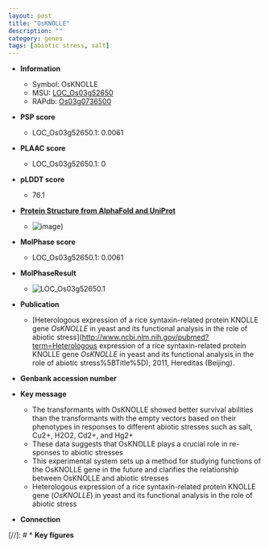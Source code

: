 ```yaml
---
layout: post
title: "OsKNOLLE"
description: ""
category: genes
tags: [abiotic stress, salt]
---
```


* **Information**  
    + Symbol: OsKNOLLE  
    + MSU: [LOC_Os03g52650](http://rice.plantbiology.msu.edu/cgi-bin/ORF_infopage.cgi?orf=LOC_Os03g52650)  
    + RAPdb: [Os03g0736500](http://rapdb.dna.affrc.go.jp/viewer/gbrowse_details/irgsp1?name=Os03g0736500)  

* **PSP score**  
    + LOC_Os03g52650.1: 0.0061 

* **PLAAC score**  
    + LOC_Os03g52650.1: 0 

* **pLDDT score**
    + 76.1

* **[Protein Structure from AlphaFold and UniProt](https://www.uniprot.org/uniprotkb/Q84R43/entry#structure)**
    + ![image](https://ricepsp.github.io/images/Q8/AF-Q84R43-F1.png))

* **MolPhase score**
    + LOC_Os03g52650.1: 0.0061

* **MolPhaseResult**
    + ![LOC_Os03g52650.1](https://ricepsp.github.io/pictures/LOC_Os03g/LOC_Os03g52650.1.png)

* **Publication**  
    + [Heterologous expression of a rice syntaxin-related protein KNOLLE gene <I>OsKNOLLE</I> in yeast and its functional analysis in the role of abiotic stress](http://www.ncbi.nlm.nih.gov/pubmed?term=Heterologous expression of a rice syntaxin-related protein KNOLLE gene <I>OsKNOLLE</I> in yeast and its functional analysis in the role of abiotic stress%5BTitle%5D), 2011, Hereditas (Beijing).

* **Genbank accession number**  

* **Key message**  
    + The transformants with OsKNOLLE showed better survival abilities than the transformants with the empty vectors based on their phenotypes in responses to different abiotic stresses such as salt, Cu2+, H2O2, Cd2+, and Hg2+
    + These data suggests that OsKNOLLE plays a crucial role in re-sponses to abiotic stresses
    + This experimental system sets up a method for studying functions of the OsKNOLLE gene in the future and clarifies the relationship between OsKNOLLE and abiotic stresses
    + Heterologous expression of a rice syntaxin-related protein KNOLLE gene (<I>OsKNOLLE</I>) in yeast and its functional analysis in the role of abiotic stress

* **Connection**  

[//]: # * **Key figures**  


